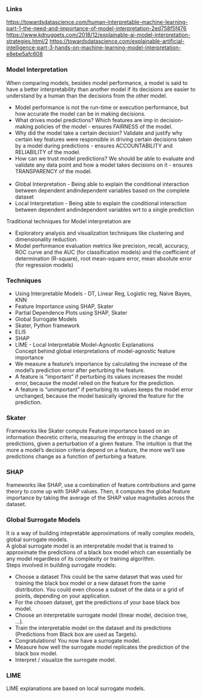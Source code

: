 ### Links
https://towardsdatascience.com/human-interpretable-machine-learning-part-1-the-need-and-importance-of-model-interpretation-2ed758f5f476
https://www.kdnuggets.com/2018/12/explainable-ai-model-interpretation-strategies.html/2
https://towardsdatascience.com/explainable-artificial-intelligence-part-3-hands-on-machine-learning-model-interpretation-e8ebe5afc608



### Model Interpretation
When comparing models, besides model performance, a model is said to have a better interpretability than another model if its decisions are easier to understand by a human than the decisions from the other model.  <br/>
* Model performance is not the run-time or execution performance, but how accurate the model can be in making decisions.
* What drives model predictions? Which features are imp in decision-making policies of the model - ensures FAIRNESS of the model.
* Why did the model take a certain decision? Validate and justify why certain key features were responsible in driving certain decisions taken by a model during predictions - ensures ACCOUNTABILITY and RELIABILITY of the model.
* How can we trust model predictions? We should be able to evaluate and validate any data point and how a model takes decisions on it - ensures TRANSPARENCY of the model.
  <br/>
  <br/>
* Global Interpretation - Being able to explain the conditional interaction between dependent andindependent variables based on the complete dataset
* Local Interpretation - Being able to explain the conditional interaction between dependent andindependent variables wrt to a single prediction

Traditional techniques for Model interpretation are 
* Exploratory analysis and visualization techniques like clustering and dimensionality reduction.
* Model performance evaluation metrics like precision, recall, accuracy, ROC curve and the AUC (for classification models) and the coefficient of determination (R-square), root mean-square error, mean absolute error (for regression models)


### Techniques
* Using Interpretable Models - DT, Linear Reg, Logistic reg, Naive Bayes, KNN
* Feature Importance using SHAP, Skater
* Partial Dependence Plots using SHAP, Skater
* Global Surrogate Models
* Skater, Python framework
* ELI5
* SHAP
* LIME - Local Interpretable Model-Agnostic Explanations
  <br/>
Concept behind global interpretations of model-agnostic feature importance
* We measure a feature’s importance by calculating the increase of the model’s prediction error after perturbing the feature.
* A feature is “important” if perturbing its values increases the model error, because the model relied on the feature for the prediction.
* A feature is “unimportant” if perturbing its values keeps the model error unchanged, because the model basically ignored the feature for the prediction.

### Skater
Frameworks like Skater compute Feature importance based on an information theoretic criteria, measuring the entropy in the change of predictions, given a perturbation of a given feature. The intuition is that the more a model’s decision criteria depend on a feature, the more we’ll see predictions change as a function of perturbing a feature. 

### SHAP
frameworks like SHAP, use a combination of feature contributions and game theory to come up with SHAP values. Then, it computes the global feature importance by taking the average of the SHAP value magnitudes across the dataset. 

### Global Surrogate Models
It is a way of building intepretable approximations of really complex models, global surrogate models.  <br/>
A global surrogate model is an interpretable model that is trained to approximate the predictions of a black box model which can essentially be any model regardless of its complexity or training algorithm.  <br/>
Steps involved in building surrogate models:  <br/>
* Choose a dataset This could be the same dataset that was used for training the black box model or a new dataset from the same distribution. You could even choose a subset of the data or a grid of points, depending on your application.
* For the chosen dataset, get the predictions of your base black box model.
* Choose an interpretable surrogate model (linear model, decision tree, …).
* Train the interpretable model on the dataset and its predictions (Predictions from Black box are used as Targets).
* Congratulations! You now have a surrogate model.
* Measure how well the surrogate model replicates the prediction of the black box model.
* Interpret / visualize the surrogate model.

### LIME
LIME explanations are based on local surrogate models.  <br/>


